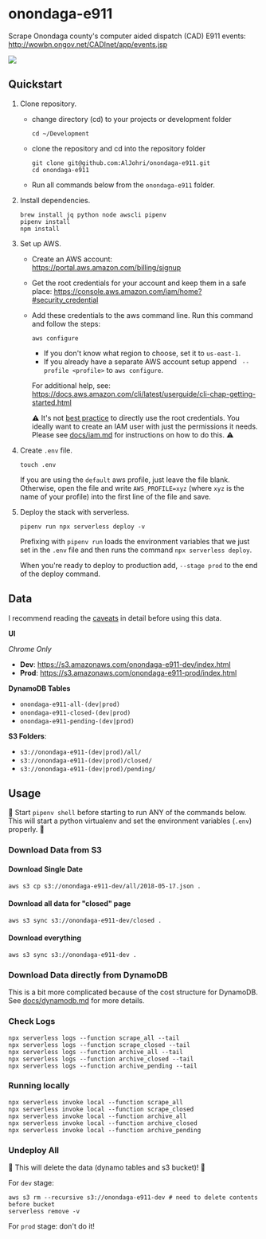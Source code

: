 # onondaga-e911

Scrape Onondaga county's computer aided dispatch (CAD) E911 events: http://wowbn.ongov.net/CADInet/app/events.jsp

![](https://i.imgur.com/Ht2tH4u.png)

## Quickstart

1. Clone repository.

	- change directory (cd) to your projects or development folder

		```
		cd ~/Development
		```

	- clone the repository and cd into the repository folder

		```
		git clone git@github.com:AlJohri/onondaga-e911.git
		cd onondaga-e911
		```

	- Run all commands below from the `onondaga-e911` folder.

2. Install dependencies.

	```
	brew install jq python node awscli pipenv
	pipenv install
	npm install
	```

3. Set up AWS.

	- Create an AWS account: https://portal.aws.amazon.com/billing/signup
	- Get the root credentials for your account and keep them in a safe place: https://console.aws.amazon.com/iam/home?#security_credential
	- Add these credentials to the aws command line. Run this command and follow the steps:

		```
		aws configure
		```

		- If you don't know what region to choose, set it to `us-east-1`.
		- If you already have a separate AWS account setup append ` --profile <profile>` to `aws configure`.

		For additional help, see: https://docs.aws.amazon.com/cli/latest/userguide/cli-chap-getting-started.html

		⚠️ It's not [best practice](https://docs.aws.amazon.com/general/latest/gr/root-vs-iam.html) to directly use the root credentials. You ideally want to create an IAM user with just the permissions it needs. Please see [docs/iam.md](./docs/iam.md) for instructions on how to do this. ⚠️

4. Create `.env` file.

	```
	touch .env
	```

	If you are using the `default` aws profile, just leave the file blank. Otherwise, open the file and write `AWS_PROFILE=xyz` (where `xyz` is the name of your profile) into the first line of the file and save.

5. Deploy the stack with serverless.

	```
	pipenv run npx serverless deploy -v
	```

	Prefixing with `pipenv run` loads the environment variables that we just set in the `.env` file and then runs the command `npx serverless deploy`.

	When you're ready to deploy to production add, `--stage prod` to the end of the deploy command.

## Data

I recommend reading the [caveats](./docs/caveats.md) in detail before using this data.

**UI**

_Chrome Only_

- **Dev**: https://s3.amazonaws.com/onondaga-e911-dev/index.html
- **Prod**: https://s3.amazonaws.com/onondaga-e911-prod/index.html

**DynamoDB Tables**

- `onondaga-e911-all-(dev|prod)`
- `onondaga-e911-closed-(dev|prod)`
- `onondaga-e911-pending-(dev|prod)`

**S3 Folders**:

- `s3://onondaga-e911-(dev|prod)/all/`
- `s3://onondaga-e911-(dev|prod)/closed/`
- `s3://onondaga-e911-(dev|prod)/pending/`

## Usage

🚨 Start `pipenv shell` before starting to run ANY of the commands below. This will start a python virtualenv and set the environment variables (`.env`) properly. 🚨

### Download Data from S3

#### Download Single Date

```
aws s3 cp s3://onondaga-e911-dev/all/2018-05-17.json .
```

#### Download all data for "closed" page

```
aws s3 sync s3://onondaga-e911-dev/closed .
```

#### Download everything

```
aws s3 sync s3://onondaga-e911-dev .
```

### Download Data directly from DynamoDB

This is a bit more complicated because of the cost structure for DynamoDB. See [docs/dynamodb.md](./docs/dynamodb.md) for more details.

### Check Logs

```
npx serverless logs --function scrape_all --tail
npx serverless logs --function scrape_closed --tail
npx serverless logs --function archive_all --tail
npx serverless logs --function archive_closed --tail
npx serverless logs --function archive_pending --tail
```

### Running locally

```
npx serverless invoke local --function scrape_all
npx serverless invoke local --function scrape_closed
npx serverless invoke local --function archive_all
npx serverless invoke local --function archive_closed
npx serverless invoke local --function archive_pending
```

### Undeploy All

🚨 This will delete the data (dynamo tables and s3 bucket)! 🚨

For `dev` stage:

```
aws s3 rm --recursive s3://onondaga-e911-dev # need to delete contents before bucket
serverless remove -v
```

For `prod` stage: don't do it!
